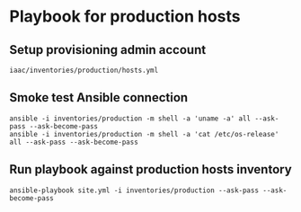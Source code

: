Playbook for production hosts
=============================

Setup provisioning admin account
--------------------------------
`iaac/inventories/production/hosts.yml`

Smoke test Ansible connection
-----------------------------
```cygwin shell
ansible -i inventories/production -m shell -a 'uname -a' all --ask-pass --ask-become-pass
ansible -i inventories/production -m shell -a 'cat /etc/os-release' all --ask-pass --ask-become-pass 
```

Run playbook against production hosts inventory
-----------------------------------------------
```cygwin shell
ansible-playbook site.yml -i inventories/production --ask-pass --ask-become-pass
```
